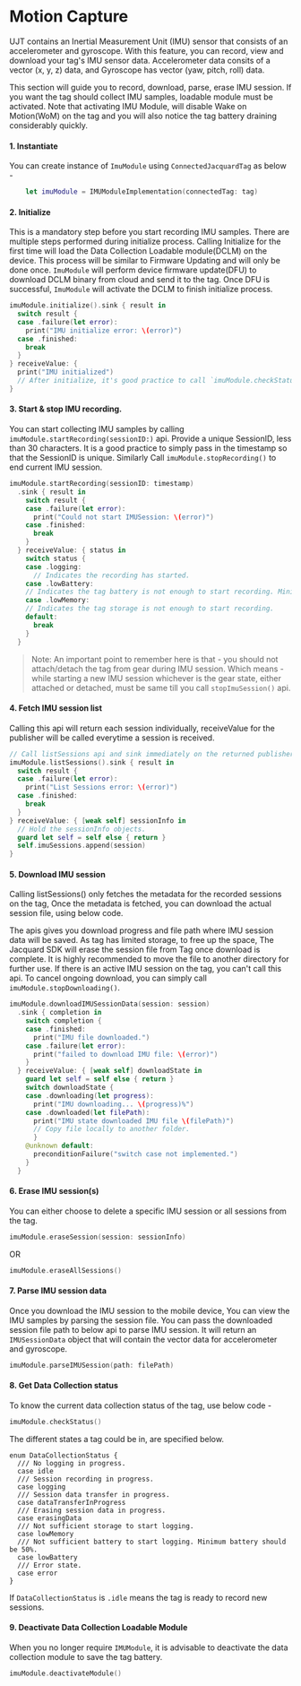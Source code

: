 # Motion Capture

UJT contains an Inertial Measurement Unit (IMU) sensor that consists of an accelerometer and gyroscope. With this feature, you can record, view and download your tag's IMU sensor data. Accelerometer data consits of a vector  (x, y, z) data, and Gyroscope has vector  (yaw, pitch, roll) data.

This section will guide you to record, download, parse, erase IMU session. If you want the tag should collect IMU samples, loadable module must be activated. Note that activating IMU Module, will disable Wake on Motion(WoM) on the tag and you will also notice the tag battery draining considerably quickly.

#### 1. Instantiate
You can create instance of `ImuModule` using `ConnectedJacquardTag` as below -

```swift
    let imuModule = IMUModuleImplementation(connectedTag: tag)
```

#### 2. Initialize
This is a mandatory step before you start recording IMU samples. There are multiple steps performed during initialize process.
Calling Initialize for the first time will load the Data Collection Loadable module(DCLM) on the device.
This process will be similar to Firmware Updating and will only be done once. `ImuModule` will perform device firmware update(DFU) to download DCLM binary from cloud and send it to the tag. Once DFU is successful, `ImuModule` will activate the DCLM to finish initialize process.

 ```swift
 imuModule.initialize().sink { result in
   switch result {
   case .failure(let error):
     print("IMU initialize error: \(error)")
   case .finished:
     break
   }
 } receiveValue: {
   print("IMU initialized")
   // After initialize, it's good practice to call `imuModule.checkStatus()`, to see if Tag is ready to record.
 }
 ```

#### 3. Start & stop IMU recording.
You can start collecting IMU samples by calling ```imuModule.startRecording(sessionID:)``` api.
Provide a unique SessionID, less than 30 characters. It is a good practice to simply pass in the timestamp so that the SessionID is unique.
Similarly Call ```imuModule.stopRecording()``` to end current IMU session.

```swift
imuModule.startRecording(sessionID: timestamp)
  .sink { result in
    switch result {
    case .failure(let error):
      print("Could not start IMUSession: \(error)")
    case .finished:
      break
    }
  } receiveValue: { status in
    switch status {
    case .logging:
      // Indicates the recording has started.
    case .lowBattery:
    // Indicates the tag battery is not enough to start recording. Minimum battery should be 50%.
    case .lowMemory:
    // Indicates the tag storage is not enough to start recording.
    default:
      break
    }
  }
```

> Note: An important point to remember here is that - you should not attach/detach the tag from gear during IMU session.
> Which means - while starting a new IMU session whichever is the gear state, either attached or detached, must be same till you call `stopImuSession()`
api.

#### 4. Fetch IMU session list

Calling this api will return each session individually, receiveValue for the publisher will be called everytime a session is received.
```swift
// Call listSessions api and sink immediately on the returned publisher to observe IMUSessions.
imuModule.listSessions().sink { result in
  switch result {
  case .failure(let error):
    print("List Sessions error: \(error)")
  case .finished:
    break
  }
} receiveValue: { [weak self] sessionInfo in
  // Hold the sessionInfo objects.
  guard let self = self else { return }
  self.imuSessions.append(session)
}
```

#### 5. Download IMU session

Calling listSessions() only fetches the metadata for the recorded sessions on the tag,
Once the metadata is fetched, you can download the actual session file, using below code.

The apis gives you download progress and file path where IMU session data will be saved. As tag has
limited storage, to free up the space, The Jacquard SDK will erase the session file from Tag once download is complete.
It is highly recommended to move the file to another directory for further use. If there is an active IMU session on the tag, you can't call
this api. To cancel ongoing download, you can simply call `imuModule.stopDownloading()`.

```swift
imuModule.downloadIMUSessionData(session: session)
  .sink { completion in
    switch completion {
    case .finished:
      print("IMU file downloaded.")
    case .failure(let error):
      print("failed to download IMU file: \(error)")
    }
  } receiveValue: { [weak self] downloadState in
    guard let self = self else { return }
    switch downloadState {
    case .downloading(let progress):
      print("IMU downloading... \(progress)%")
    case .downloaded(let filePath):
      print("IMU state downloaded IMU file \(filePath)")
      // Copy file locally to another folder.
      }
    @unknown default:
      preconditionFailure("switch case not implemented.")
    }
  }
```


#### 6. Erase IMU session(s)
You can either choose to delete a specific IMU session or all sessions from the tag.

```swift
imuModule.eraseSession(session: sessionInfo)
```

OR
```swift
imuModule.eraseAllSessions()
```

#### 7. Parse IMU session data
Once you download the IMU session to the mobile device, You can view the IMU samples by parsing the session file. You can pass the downloaded session file path to below api to parse IMU session. It will return an `IMUSessionData` object that will contain the vector data for accelerometer and gyroscope.

```swift
imuModule.parseIMUSession(path: filePath)
```

#### 8. Get Data Collection status
To know the current data collection status of the tag, use below code -
```swift
imuModule.checkStatus()
```

The different states a tag could be in, are specified below.
```
enum DataCollectionStatus {
  /// No logging in progress.
  case idle
  /// Session recording in progress.
  case logging
  /// Session data transfer in progress.
  case dataTransferInProgress
  /// Erasing session data in progress.
  case erasingData
  /// Not sufficient storage to start logging.
  case lowMemory
  /// Not sufficient battery to start logging. Minimum battery should be 50%.
  case lowBattery
  /// Error state.
  case error
}
```
If ```DataCollectionStatus``` is ```.idle``` means the tag is ready to record new sessions.

#### 9. Deactivate Data Collection Loadable Module
When you no longer require `IMUModule`, it is advisable to deactivate the data collection module to save the tag battery.

```swift
imuModule.deactivateModule()
```
